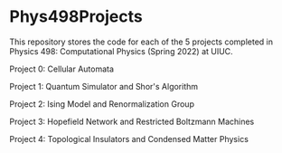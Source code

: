 # Phys498Projects

This repository stores the code for each of the 5 projects completed in Physics 498: Computational Physics (Spring 2022) at UIUC. 

Project 0: Cellular Automata

Project 1: Quantum Simulator and Shor's Algorithm

Project 2: Ising Model and Renormalization Group

Project 3: Hopefield Network and Restricted Boltzmann Machines

Project 4: Topological Insulators and Condensed Matter Physics

